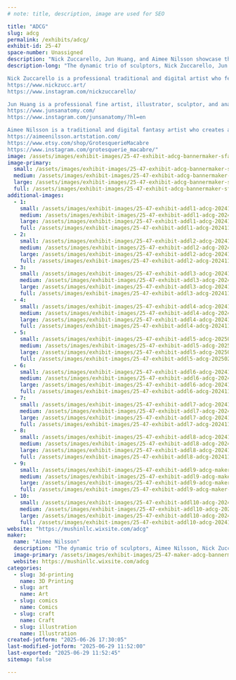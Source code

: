 ```yaml
---
# note: title, description, image are used for SEO

title: "ADCG"
slug: adcg
permalink: /exhibits/adcg/
exhibit-id: 25-47
space-number: Unassigned
description: "Nick Zuccarello, Jun Huang, and Aimee Nilsson showcase their unique blend of sculpture creations."
description-long: "The dynamic trio of sculptors, Nick Zuccarello, Jun Huang, and Aimee Nilsson, features their sculpture creations at the Maker’s Faire 2025. As professional artists and entrepreneurs, their artistic mixture of fantasy and reality will surely excite the eclectic interests of this year's guests.

Nick Zuccarello is a professional traditional and digital artist who features sci-fi and fantasy art. He creates characters, creatures, illustrations, and collectibles for games and the interactive entertainment industry.
https://www.nickzucc.art/
https://www.instagram.com/nickzuccarello/

Jun Huang is a professional fine artist, illustrator, sculptor, and anatomist for games, movies, and television. Professionals and hobbyists alike use his models for anatomy reference. He features a variety of human and animal models.
https://www.junsanatomy.com/
https://www.instagram.com/junsanatomy/?hl=en

Aimee Nilsson is a traditional and digital fantasy artist who creates art for movies, themed attractions, and the interactive entertainment industry. She features a variety of art prints and hand-made and printed sculptures.
https://aimeenilsson.artstation.com/
https://www.etsy.com/shop/GrotesquerieMacabre
https://www.instagram.com/grotesquerie_macabre/"
image: /assets/images/exhibit-images/25-47-exhibit-adcg-bannermaker-sfair-copy-2-5297-large.jpg
image-primary: 
  small: /assets/images/exhibit-images/25-47-exhibit-adcg-bannermaker-sfair-copy-2-5297-small.jpg
  medium: /assets/images/exhibit-images/25-47-exhibit-adcg-bannermaker-sfair-copy-2-5297-medium.jpg
  large: /assets/images/exhibit-images/25-47-exhibit-adcg-bannermaker-sfair-copy-2-5297-large.jpg
  full: /assets/images/exhibit-images/25-47-exhibit-adcg-bannermaker-sfair-copy-2-5297-full.jpg
additional-images: 
  - 1:
    small: /assets/images/exhibit-images/25-47-exhibit-addl1-adcg-20241109-122558-edited-small.jpg
    medium: /assets/images/exhibit-images/25-47-exhibit-addl1-adcg-20241109-122558-edited-medium.jpg
    large: /assets/images/exhibit-images/25-47-exhibit-addl1-adcg-20241109-122558-edited-large.jpg
    full: /assets/images/exhibit-images/25-47-exhibit-addl1-adcg-20241109-122558-edited-full.jpg
  - 2:
    small: /assets/images/exhibit-images/25-47-exhibit-addl2-adcg-20241110-124311-1-1-small.jpg
    medium: /assets/images/exhibit-images/25-47-exhibit-addl2-adcg-20241110-124311-1-1-medium.jpg
    large: /assets/images/exhibit-images/25-47-exhibit-addl2-adcg-20241110-124311-1-1-large.jpg
    full: /assets/images/exhibit-images/25-47-exhibit-addl2-adcg-20241110-124311-1-1-full.jpg
  - 3:
    small: /assets/images/exhibit-images/25-47-exhibit-addl3-adcg-20241110-124222-edited-small.jpg
    medium: /assets/images/exhibit-images/25-47-exhibit-addl3-adcg-20241110-124222-edited-medium.jpg
    large: /assets/images/exhibit-images/25-47-exhibit-addl3-adcg-20241110-124222-edited-large.jpg
    full: /assets/images/exhibit-images/25-47-exhibit-addl3-adcg-20241110-124222-edited-full.jpg
  - 4:
    small: /assets/images/exhibit-images/25-47-exhibit-addl4-adcg-20241110-124130-1-edited-small.jpg
    medium: /assets/images/exhibit-images/25-47-exhibit-addl4-adcg-20241110-124130-1-edited-medium.jpg
    large: /assets/images/exhibit-images/25-47-exhibit-addl4-adcg-20241110-124130-1-edited-large.jpg
    full: /assets/images/exhibit-images/25-47-exhibit-addl4-adcg-20241110-124130-1-edited-full.jpg
  - 5:
    small: /assets/images/exhibit-images/25-47-exhibit-addl5-adcg-20250214-100522-2-small.jpg
    medium: /assets/images/exhibit-images/25-47-exhibit-addl5-adcg-20250214-100522-2-medium.jpg
    large: /assets/images/exhibit-images/25-47-exhibit-addl5-adcg-20250214-100522-2-large.jpg
    full: /assets/images/exhibit-images/25-47-exhibit-addl5-adcg-20250214-100522-2-full.jpg
  - 6:
    small: /assets/images/exhibit-images/25-47-exhibit-addl6-adcg-20241110-124317-1-small.jpg
    medium: /assets/images/exhibit-images/25-47-exhibit-addl6-adcg-20241110-124317-1-medium.jpg
    large: /assets/images/exhibit-images/25-47-exhibit-addl6-adcg-20241110-124317-1-large.jpg
    full: /assets/images/exhibit-images/25-47-exhibit-addl6-adcg-20241110-124317-1-full.jpg
  - 7:
    small: /assets/images/exhibit-images/25-47-exhibit-addl7-adcg-20241110-124331-edited-small.jpg
    medium: /assets/images/exhibit-images/25-47-exhibit-addl7-adcg-20241110-124331-edited-medium.jpg
    large: /assets/images/exhibit-images/25-47-exhibit-addl7-adcg-20241110-124331-edited-large.jpg
    full: /assets/images/exhibit-images/25-47-exhibit-addl7-adcg-20241110-124331-edited-full.jpg
  - 8:
    small: /assets/images/exhibit-images/25-47-exhibit-addl8-adcg-20241110-124238-edited-small.jpg
    medium: /assets/images/exhibit-images/25-47-exhibit-addl8-adcg-20241110-124238-edited-medium.jpg
    large: /assets/images/exhibit-images/25-47-exhibit-addl8-adcg-20241110-124238-edited-large.jpg
    full: /assets/images/exhibit-images/25-47-exhibit-addl8-adcg-20241110-124238-edited-full.jpg
  - 9:
    small: /assets/images/exhibit-images/25-47-exhibit-addl9-adcg-maker-sfair-6066-small.jpg
    medium: /assets/images/exhibit-images/25-47-exhibit-addl9-adcg-maker-sfair-6066-medium.jpg
    large: /assets/images/exhibit-images/25-47-exhibit-addl9-adcg-maker-sfair-6066-large.jpg
    full: /assets/images/exhibit-images/25-47-exhibit-addl9-adcg-maker-sfair-6066-full.jpg
  - 10:
    small: /assets/images/exhibit-images/25-47-exhibit-addl10-adcg-20241110-154348-1-small.jpg
    medium: /assets/images/exhibit-images/25-47-exhibit-addl10-adcg-20241110-154348-1-medium.jpg
    large: /assets/images/exhibit-images/25-47-exhibit-addl10-adcg-20241110-154348-1-large.jpg
    full: /assets/images/exhibit-images/25-47-exhibit-addl10-adcg-20241110-154348-1-full.jpg
website: "https://mushinllc.wixsite.com/adcg"
maker: 
  name: "Aimee Nilsson"
  description: "The dynamic trio of sculptors, Aimee Nilsson, Nick Zuccarello, and Jun Huang, features their sculpture creations at the Maker’s Faire 2025. As professional artists and entrepreneurs, their artistic mixture of fantasy and reality will surely excite the eclectic interests of this year's guests."
  image-primary: /assets/images/exhibit-images/25-47-maker-adcg-bannermaker-sfair-copy-2-medium.jpg
  website: https://mushinllc.wixsite.com/adcg
categories: 
  - slug: 3d-printing
    name: 3D Printing
  - slug: art
    name: Art
  - slug: comics
    name: Comics
  - slug: craft
    name: Craft
  - slug: illustration
    name: Illustration
created-jotform: "2025-06-26 17:30:05"
last-modified-jotform: "2025-06-29 11:52:00"
last-exported: "2025-06-29 11:52:45"
sitemap: false

---
```

